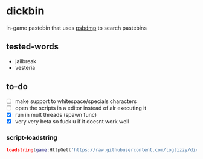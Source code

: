# dickbin
in-game pastebin that uses [psbdmp](https://psdbmp.ws) to search pastebins

## tested-words
* jailbreak
* vesteria

## to-do
- [ ] make support to whitespace/specials characters
- [ ] open the scripts in a editor instead of alr executing it
- [x] run in mult threads (spawn func)
- [x] very very beta so fuck u if it doesnt work well

### script-loadstring
```lua
loadstring(game:HttpGet('https://raw.githubusercontent.com/loglizzy/dickbin/main/main.lua'))()
```
